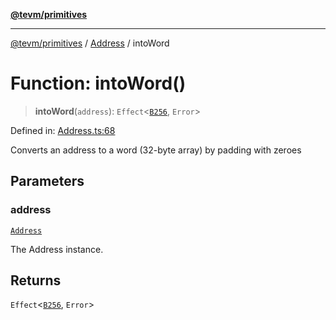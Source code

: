 [**@tevm/primitives**](../../../README.md)

***

[@tevm/primitives](../../../globals.md) / [Address](../README.md) / intoWord

# Function: intoWord()

> **intoWord**(`address`): `Effect`\<[`B256`](../../B256/type-aliases/B256.md), `Error`\>

Defined in: [Address.ts:68](https://github.com/evmts/tevm-monorepo/blob/main/packages/primitives/src/Address.ts#L68)

Converts an address to a word (32-byte array) by padding with zeroes

## Parameters

### address

[`Address`](../type-aliases/Address.md)

The Address instance.

## Returns

`Effect`\<[`B256`](../../B256/type-aliases/B256.md), `Error`\>
